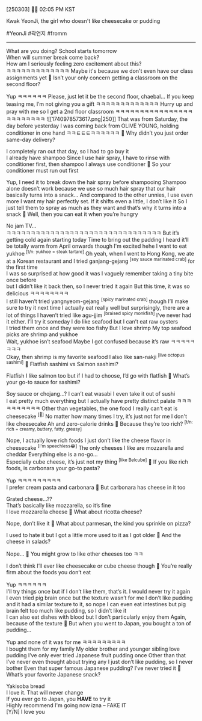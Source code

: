 [250303] 🧸💭 02:05 PM KST 

Kwak YeonJi, the girl who doesn't like cheesecake or pudding

#YeonJi #곽연지 #fromm
____

What are you doing? 
School starts tomorrow  
When will summer break come back?  
How am I seriously feeling zero excitement about this?  
ㅋㅋㅋㅋㅋㅋㅋㅋㅋㅋㅋㅋㅋ 
Maybe it's because we don't even have our class assignments yet
🌊 Isn’t your only concern getting a classroom on the second floor?

Yup ㅋㅋㅋㅋㅋㅋ 
Please, just let it be the second floor, chaebal...
If you keep teasing me, I’m not giving you a gift
ㅋㅋㅋㅋㅋㅋㅋㅋㅋㅋㅋㅋㅋ 
Hurry up and pray with me so I get a 2nd floor classroom
ㅋㅋㅋㅋㅋㅋㅋㅋㅋㅋㅋㅋㅋㅋㅋㅋㅋㅋㅋㅋㅋㅋㅋㅋ
![[1740978573617.png|250]]
That was from Saturday, the day before yesterday
I was coming back from OLIVE YOUNG, holding conditioner in one hand
ㅋㅋㅌㅌㅌㅋㅋㅋㅋㅋㅋ
🌊 Why didn’t you just order same-day delivery?

I completely ran out that day, so I had to go buy it  
I already have shampoo
Since I use hair spray, I have to rinse with conditioner first, then shampoo
I always use conditioner
🌊 So your conditioner must run out first

Yup, I need it to break down the hair spray before shampooing
Shampoo alone doesn’t work because we use so much hair spray 
that our hair basically turns into a snack...
And compared to the other unnies, I use even more
I want my hair perfectly set. If it shifts even a little, I don’t like it
So I just tell them to spray as much as they want
and that’s why it turns into a snack
🌊 Well, then you can eat it when you’re hungry

No jam TV…  
ㅋㅋㅋㅋㅋㅋㅋㅋㅋㅋㅋㅋㅋㅋㅋㅋㅋㅋㅋㅋㅋㅋㅋㅋㅋㅋㅋㅋㅋㅋㅋㅋ
But it’s getting cold again starting today
Time to bring out the padding
I heard it’ll be totally warm from April onwards though
I'm excited hehe
I want to eat yukhoe <sup>[t/n: yukhoe = steak tartare]</sup>
Oh yeah, when I went to Hong Kong, we ate at a Korean restaurant
and I tried ganjang-gejang <sup>[soy sauce marinated crab]</sup> for the first time  
I was so surprised at how good it was
I vaguely remember taking a tiny bite once before  
but I didn’t like it back then, so I never tried it again
But this time, it was so delicious
ㅋㅋㅋㅋㅋㅋㅋㅋ  
I still haven’t tried yangnyeom-gejang <sup>[spicy marinated crab]</sup> though
I’ll make sure to try it next time
I actually eat really well but surprisingly, there are a lot of things I haven’t tried 
like agu-jjim <sup>[braised spicy monkfish]</sup> 
I’ve never had it either. I’ll try it someday
I do like seafood but I can’t eat raw oysters  
I tried them once and they were too fishy 
But I love shrimp 
My top seafood picks are shrimp and yukhoe  
Wait, yukhoe isn’t seafood 
Maybe I got confused because it’s raw
ㅋㅋㅋㅋㅋㅋㅋㅋ  
Okay, then shrimp is my favorite seafood
I also like san-nakji <sup>[live octopus sashimi]</sup>
🌊 Flatfish sashimi vs Salmon sashimi?

Flatfish
I like salmon too but if I had to choose, I’d go with flatfish
🌊 What’s your go-to sauce for sashimi?

Soy sauce or chojang...?
I can’t eat wasabi
I even take it out of sushi  
I eat pretty much everything but I actually have pretty distinct palate
ㅋㅋㅋㅋㅋㅋㅋㅋㅋㅋ
Other than vegetables, the one food I really can’t eat is cheesecake <sup>[🤯]</sup>
No matter how many times I try, it’s just not for me
I don't like cheesecake
Ah and zero-calorie drinks
🌊 Because they’re too rich? <sup>[t/n: rich = creamy, buttery, fatty, greasy]</sup>

Nope, I actually love rich foods
I just don’t like the cheese flavor in cheesecake <sup>[I'm speechless😂]</sup>
The only cheeses I like are mozzarella and cheddar
Everything else is a no-go…  
Especially cube cheese, it’s just not my thing <sup>[like Belcube]</sup>
🌊 If you like rich foods, is carbonara your go-to pasta?

Yup ㅋㅋㅋㅋㅋㅋㅋㅋㅋ  
I prefer cream pasta and carbonara
🌊 But carbonara has cheese in it too

Grated cheese…??  
That’s basically like mozzarella, so it’s fine  
I love mozzarella cheese
🌊 What about ricotta cheese?

Nope, don’t like it
🌊 What about parmesan, the kind you sprinkle on pizza?

I used to hate it but I got a little more used to it as I got older
🌊 And the cheese in salads?

Nope…
🌊 You might grow to like other cheeses too ㅋㅋ

I don’t think I’ll ever like cheesecake or cube cheese though
🌊 You’re really firm about the foods you don’t eat

Yup ㅋㅋㅋㅋㅋㅋ  
I’ll try things once but if I don’t like them, that’s it. I would never try it again  
I even tried pig brain once but the texture wasn’t for me
I don’t like pudding and it had a similar texture to it, so nope
I can even eat intestines but pig brain felt too much like pudding, so I didn’t like it  
I can also eat dishes with blood but I don’t particularly enjoy them
Again, because of the texture
🌊 But when you went to Japan, you bought a ton of pudding…

Yup and none of it was for me
ㅋㅋㅋㅋㅋㅋㅋㅋㅋ  
I bought them for my family
My older brother and younger sibling love pudding
I’ve only ever tried Japanese fruit pudding once
Other than that I’ve never even thought about trying any
I just don’t like pudding, so I never bother
Even that super famous Japanese pudding? I’ve never tried it
🌊 What’s your favorite Japanese snack?

Yakisoba bread  
I love it. That will never change  
If you ever go to Japan, you **HAVE** to try it  
Highly recommend
I'm going now
izna – FAKE IT  
[Y/N] I love you